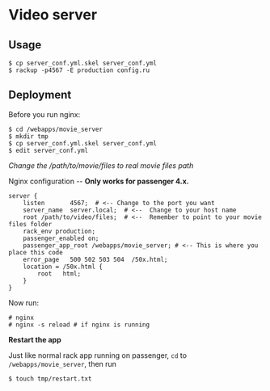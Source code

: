 Video server
============

Usage
-----

    $ cp server_conf.yml.skel server_conf.yml
    $ rackup -p4567 -E production config.ru

Deployment
----------

Before you run nginx:

    $ cd /webapps/movie_server
    $ mkdir tmp
    $ cp server_conf.yml.skel server_conf.yml
    $ edit server_conf.yml

_Change the /path/to/movie/files to real movie files path_

Nginx configuration -- **Only works for passenger 4.x.**

    server {
        listen       4567;  # <-- Change to the port you want
        server_name  server.local;  # <--  Change to your host name
        root /path/to/video/files;  # <--  Remember to point to your movie files folder
        rack_env production;
        passenger_enabled on;
        passenger_app_root /webapps/movie_server; # <-- This is where you place this code
        error_page   500 502 503 504  /50x.html;
        location = /50x.html {
            root   html;
        }
    }

Now run:

    # nginx
    # nginx -s reload # if nginx is running

**Restart the app**

Just like normal rack app running on passenger, `cd` to `/webapps/movie_server`, then run

    $ touch tmp/restart.txt
